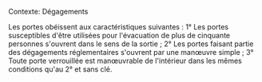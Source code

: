 Contexte: Dégagements

Les portes obéissent aux caractéristiques suivantes : 1° Les portes susceptibles d'être utilisées pour l'évacuation de plus de cinquante personnes s'ouvrent dans le sens de la sortie ; 2° Les portes faisant partie des dégagements réglementaires s'ouvrent par une manœuvre simple ; 3° Toute porte verrouillée est manœuvrable de l'intérieur dans les mêmes conditions qu'au 2° et sans clé.